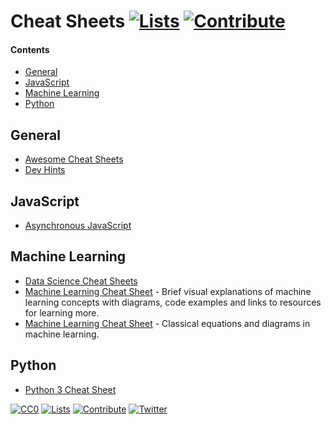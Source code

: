 # Cheat Sheets [![Lists](https://img.shields.io/badge/-more%20lists-0a0a0a.svg?style=flat&colorA=0a0a0a)](https://github.com/learn-anything/curated-lists#readme) [![Contribute](https://img.shields.io/badge/-contribute-0a0a0a.svg?style=flat&colorA=0a0a0a)](CONTRIBUTING.md#readme)

#### Contents

- [General](#general)
- [JavaScript](#javascript)
- [Machine Learning](#machine-learning)
- [Python](#python)

## General

- [Awesome Cheat Sheets](https://github.com/LeCoupa/awesome-cheatsheets#readme)
- [Dev Hints](https://devhints.io/)

## JavaScript

- [Asynchronous JavaScript](https://github.com/frontarm/async-javascript-cheatsheet)

## Machine Learning

- [Data Science Cheat Sheets](https://github.com/FavioVazquez/ds-cheatsheets#readme)
- [Machine Learning Cheat Sheet](https://ml-cheatsheet.readthedocs.io/en/latest/) - Brief visual explanations of machine learning concepts with diagrams, code examples and links to resources for learning more.
- [Machine Learning Cheat Sheet](https://github.com/soulmachine/machine-learning-cheat-sheet) - Classical equations and diagrams in machine learning.

## Python

- [Python 3 Cheat Sheet](https://perso.limsi.fr/pointal/_media/python:cours:mementopython3-english.pdf)

[![CC0](https://img.shields.io/badge/license-CC0-0a0a0a.svg?style=flat&colorA=0a0a0a)](https://creativecommons.org/publicdomain/zero/1.0/)
[![Lists](https://img.shields.io/badge/-more%20lists-0a0a0a.svg?style=flat&colorA=0a0a0a)](https://github.com/learn-anything/curated-lists#readme)
[![Contribute](https://img.shields.io/badge/-contribute-0a0a0a.svg?style=flat&colorA=0a0a0a)](CONTRIBUTING.md#readme)
[![Twitter](http://bit.ly/latwitt)](https://twitter.com/learnanything_)
